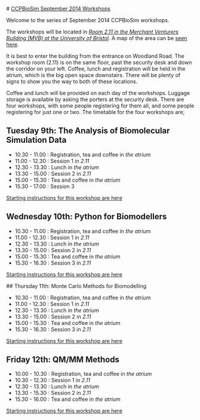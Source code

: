 
# [CCPBioSim September 2014 Workshops](http://www.ccpbiosim.ac.uk)

Welcome to the series of September 2014 CCPBioSim workshops.

The workshops will be located in [*Room 2.11 in the Merchant Venturers Building (MVB) at the University of Bristol*](https://www.google.co.uk/maps/place/Merchant+Venturers+Bldg,+Woodland+Rd,+University+of+Bristol,+Bristol,+City+of+Bristol+BS8/@51.4558242,-2.6030399,17z/data=!3m2!4b1!5s0x48718dda17a803cb:0xa46a726564b88e1c!4m2!3m1!1s0x48718dda19bc16f1:0xf749ec5ecd60d00). A map of the area can be [seen here](https://www.google.co.uk/maps/place/Merchant+Venturers+Bldg,+Woodland+Rd,+University+of+Bristol,+Bristol,+City+of+Bristol+BS8/@51.4558242,-2.6030399,17z/data=!3m2!4b1!5s0x48718dda17a803cb:0xa46a726564b88e1c!4m2!3m1!1s0x48718dda19bc16f1:0xf749ec5ecd60d00).

It is best to enter the building from the entrance on Woodland Road. The workshop room (2.11) is on the same floor, past the security desk and down the corridor on your left. Coffee, lunch and registration will be held in the atrium, which is the big open space downstairs. There will be plenty of signs to show you the way to both of these locations.

Coffee and lunch will be provided on each day of the workshops. Luggage storage is available by asking the porters at the security desk. There are four workshops, with some people registering for them all, and some people registering for just one or two. The timetable for the four workshops are;

## Tuesday 9th: The Analysis of Biomolecular Simulation Data

* 10.30 - 11.00 : Registration, tea and coffee in *the atrium*
* 11.00 - 12.30 : Session 1 in *2.11*
* 12.30 - 13.30 : Lunch in *the atrium*
* 13.30 - 15.00 : Session 2 in *2.11*
* 15.00 - 15.30 : Tea and coffee in *the atrium*
* 15.30 - 17.00 : Session 3

[Starting instructions for this workshop are here](workshop1.md)

## Wednesday 10th: Python for Biomodellers

* 10.30 - 11.00 : Registration, tea and coffee in *the atrium*
* 11.00 - 12.30 : Session 1 in *2.11*
* 12.30 - 13.30 : Lunch in *the atrium*
* 13.30 - 15.00 : Session 2 in *2.11*
* 15.00 - 15.30 : Tea and coffee in *the atrium*
* 15.30 - 16.30 : Session 3 in *2.11*

[Starting instructions for this workshop are here](workshop2.md)

## Thursday 11th: Monte Carlo Methods for Biomodelling

* 10.30 - 11.00 : Registration, tea and coffee in *the atrium*
* 11.00 - 12.30 : Session 1 in *2.11*
* 12.30 - 13.30 : Lunch in *the atrium*
* 13.30 - 15.00 : Session 2 in *2.11*
* 15.00 - 15.30 : Tea and coffee in *the atrium*
* 15.30 - 16.30 : Session 3 in *2.11*

[Starting instructions for this workshop are here](workshop3.md)

## Friday 12th: QM/MM Methods

* 10.00 - 10.30 : Registration, tea and coffee in *the atrium*
* 10.30 - 12.30 : Session 1 in *2.11*
* 12.30 - 13.30 : Lunch in *the atrium*
* 13.30 - 15.30 : Session 2 in *2.11*
* 15.30 - 16.00 : Tea and coffee in *the atrium*

[Starting instructions for this workshop are here](workshop4.md)

